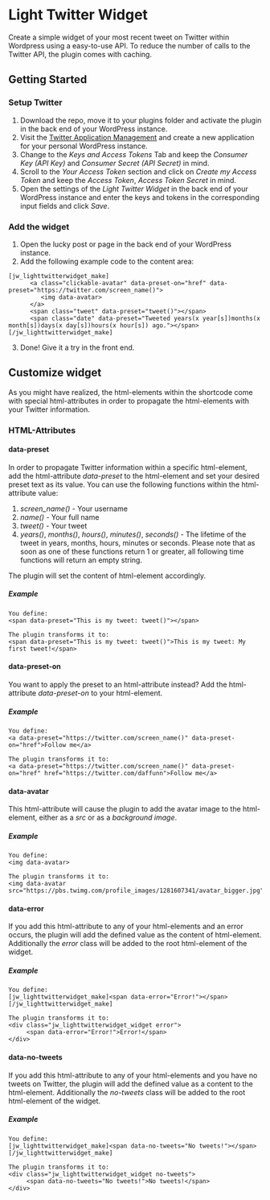 # Light Twitter Widget

Create a simple widget of your most recent tweet on Twitter within Wordpress using a easy-to-use API. To reduce the number of calls to the Twitter API, the plugin comes with caching.

## Getting Started

### Setup Twitter

1. Download the repo, move it to your plugins folder and activate the plugin in the back end of your WordPress instance.
2. Visit the [Twitter Application Management](https://apps.twitter.com/) and create a new application for your personal WordPress instance.
3. Change to the *Keys and Access Tokens* Tab and keep the *Consumer Key (API Key)* and *Consumer Secret (API Secret)* in mind.
4. Scroll to the *Your Access Token* section and click on *Create my Access Token* and keep the *Access Token*, *Access Token Secret* in mind.
5. Open the settings of the *Light Twitter Widget* in the back end of your WordPress instance and enter the keys and tokens in the corresponding input fields and click *Save*.

### Add the widget

1. Open the lucky post or page in the back end of your WordPress instance.
2. Add the following example code to the content area:
```
[jw_lighttwitterwidget_make]
	  <a class="clickable-avatar" data-preset-on="href" data-preset="https://twitter.com/screen_name()">
         <img data-avatar>
      </a>
      <span class="tweet" data-preset="tweet()"></span>
      <span class="date" data-preset="Tweeted years(x year[s])months(x month[s])days(x day[s])hours(x hour[s]) ago."></span>
[/jw_lighttwitterwidget_make]
```
3. Done! Give it a try in the front end.

## Customize widget

As you might have realized, the html-elements within the shortcode come with special html-attributes in order to propagate the html-elements with your Twitter information.

### HTML-Attributes

#### data-preset

In order to propagate Twitter information within a specific html-element, add the html-attribute *data-preset* to the html-element and set your desired preset text as its value. You can use the following functions within the html-attribute value:
1. *screen_name()* - Your username
2. *name()* - Your full name
3. *tweet()* - Your tweet
4. *years()*, *months()*, *hours()*, *minutes()*, *seconds()* - The lifetime of the tweet in years, months, hours, minutes or seconds. Please note that as soon as one of these functions return 1 or greater, all following time functions will return an empty string.

The plugin will set the content of html-element accordingly.

##### Example
```
You define:
<span data-preset="This is my tweet: tweet()"></span>

The plugin transforms it to:
<span data-preset="This is my tweet: tweet()">This is my tweet: My first tweet!</span>
```

#### data-preset-on

You want to apply the preset to an html-attribute instead? Add the html-attribute *data-preset-on* to your html-element.

##### Example
```
You define:
<a data-preset="https://twitter.com/screen_name()" data-preset-on="href">Follow me</a>

The plugin transforms it to:
<a data-preset="https://twitter.com/screen_name()" data-preset-on="href" href="https://twitter.com/daffunn">Follow me</a>
```

#### data-avatar

This html-attribute will cause the plugin to add the avatar image to the html-element, either as a *src* or as a *background image*.

##### Example
```
You define:
<img data-avatar>

The plugin transforms it to:
<img data-avatar src="https://pbs.twimg.com/profile_images/1281607341/avatar_bigger.jpg">
```

#### data-error
If you add this html-attribute to any of your html-elements and an error occurs, the plugin will add the defined value as the content of html-element. Additionally the *error* class will be added to the root html-element of the widget.

##### Example
```
You define:
[jw_lighttwitterwidget_make]<span data-error="Error!"></span>[/jw_lighttwitterwidget_make]

The plugin transforms it to:
<div class="jw_lighttwitterwidget_widget error">
     <span data-error="Error!">Error!</span>
</div>
```

#### data-no-tweets

If you add this html-attribute to any of your html-elements and you have no tweets on Twitter, the plugin will add the defined value as a content to the html-element. Additionally the *no-tweets* class will be added to the root html-element of the widget.

##### Example
```
You define:
[jw_lighttwitterwidget_make]<span data-no-tweets="No tweets!"></span>[/jw_lighttwitterwidget_make]

The plugin transforms it to:
<div class="jw_lighttwitterwidget_widget no-tweets">
     <span data-no-tweets="No tweets!">No tweets!</span>
</div>
```
